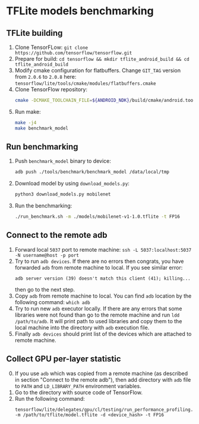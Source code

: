 # TFLite models benchmarking

## TFLite building

1. Clone TensorFLow: `git clone https://github.com/tensorflow/tensorflow.git`
2. Prepare for build: `cd tensorflow && mkdir tflite_android_build && cd tflite_android_build`
3. Modify cmake configuration for flatbuffers. Change `GIT_TAG` version from `2.0.6` to `2.0.8` here: `tensorflow/lite/tools/cmake/modules/flatbuffers.cmake`
4. Clone TensorFlow repository:
   ``` bash
   cmake -DCMAKE_TOOLCHAIN_FILE=${ANDROID_NDK}/build/cmake/android.toolchain.cmake -DANDROID_ABI=arm64-v8a -DANDROID_NATIVE_API_LEVEL=android-23 -DANDROID_STL=c++_static -DTFLITE_ENABLE_GPU=ON ..
   ```
5. Run make:
   ```bash
   make -j4
   make benchmark_model
   ```

## Run benchmarking

1. Push `benchmark_model` binary to device:
   ```bash
   adb push ./tools/benchmark/benchmark_model /data/local/tmp
   ```
2. Download model by using `download_models.py`:
   ```bash
   python3 download_models.py mobilenet
   ```
3. Run the benchmarking:
   ```bash
   ./run_benchmark.sh -m ./models/mobilenet-v1-1.0.tflite -t FP16
   ```

## Connect to the remote adb
1. Forward local `5037` port to remote machine: `ssh -L 5037:localhost:5037 -N username@host -p port`
2. Try to run `adb devices`. If there are no errors then congrats, you have
   forwarded `adb` from remote machine to local. If you see similar error:
   ```
   adb server version (39) doesn't match this client (41); killing...
   ```
   then go to the next step.
3. Copy `adb` from remote machine to local. You can find `adb` location by the
   following command: `which adb`
4. Try to run new `adb` executor locally. If there are any errors that some
   libraries were not found than go to the remote machine and run
   `ldd /path/to/adb`. It will print path to used libraries and copy them to the
   local machine into the directory with `adb` execution file.
5. Finally `adb devices` should print list of the devices which are attached to
   remote machine.

## Collect GPU per-layer statistic
0. If you use `adb` which was copied from a remote machine (as described in
   section "Connect to the remote adb"), then add directory with `adb` file to
   `PATH` and `LD_LIBRARY_PATH` environment variables.
1. Go to the directory with source code of TensorFlow.
2. Run the following command:
   ```
   tensorflow/lite/delegates/gpu/cl/testing/run_performance_profiling.sh -m /path/to/tflite/model.tflite -d <device_hash> -t FP16
   ```

